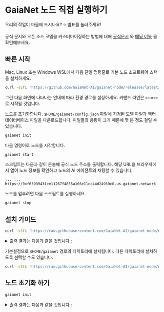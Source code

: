 # GaiaNet 노드 직접 실행하기

우리의 작업이 마음에 드시나요? ⭐ 별표를 눌러주세요!

공식 문서와 오픈 소스 모델을 커스터마이징하는 방법에 대해 [공식문서](https://docs.gaianet.ai/) 와 [매닝 이북](https://www.manning.com/liveprojectseries/open-source-llms-on-your-own-computer) 을 확인해보세요.

## 빠른 시작

Mac, Linux 또는 Windows WSL에서 다음 단일 명령줄로 기본 노드 소프트웨어 스택을 설치하세요.

```bash
curl -sSfL 'https://github.com/GaiaNet-AI/gaianet-node/releases/latest/download/install.sh' | bash
```

그런 다음 화면에 나타나는 안내에 따라 환경 경로를 설정하세요. 커맨드 라인은 `source`로 시작될 것입니다.

노드를 초기화합니다. `$HOME/gaianet/config.json` 파일에 지정된 모델 파일과 벡터 데이터베이스 파일을 다운로드합니다. 파일들의 용량이 크기 때문에 몇 분 정도 걸릴 수 있습니다.
```bash
gaianet init
```

다음 명령어로 노드를 시작합니다.

```bash
gaianet start
```

스크립트는 다음과 같이 콘솔에 공식 노드 주소를 출력합니다. 해당 URL을 브라우저에서 열어 노드 정보를 확인하고 노드의 AI 에이전트와 채팅할 수 있습니다.

```
... ... https://0xf63939431ee11267f4855a166e11cc44d24960c0.us.gaianet.network
```

노드를 멈추려면 다음 스크립트를 실행하세요.

```bash
gaianet stop
```

## 설치 가이드

```bash
curl -sSfL 'https://raw.githubusercontent.com/GaiaNet-AI/gaianet-node/main/install.sh' | bash
```

<details><summary> 출력 결과는 다음과 같을 것입니다 : </summary>

```console
[+] Downloading default config file ...
[+] Downloading nodeid.json ...
[+] Installing WasmEdge with wasi-nn_ggml plugin ...
Info: Detected Linux-x86_64
Info: WasmEdge Installation at /home/azureuser/.wasmedge
Info: Fetching WasmEdge-0.13.5
/tmp/wasmedge.2884467 ~/gaianet
######################################################################## 100.0%
~/gaianet
Info: Fetching WasmEdge-GGML-Plugin
Info: Detected CUDA version:
/tmp/wasmedge.2884467 ~/gaianet
######################################################################## 100.0%
~/gaianet
Installation of wasmedge-0.13.5 successful
WasmEdge binaries accessible
    The WasmEdge Runtime wasmedge version 0.13.5 is installed in /home/azureuser/.wasmedge/bin/wasmedge.
[+] Installing Qdrant binary...
    * Download Qdrant binary
################################################################################################## 100.0%
    * Initialize Qdrant directory
[+] Downloading the rag-api-server.wasm ...
################################################################################################## 100.0%
[+] Downloading dashboard ...
################################################################################################## 100.0%
```
</details>

기본설정으로 `$HOME/gaianet` 경로의 디렉토리에 설치됩니다. 다른 디렉토리에 설치하도록 선택할 수도 있습니다.

```bash
curl -sSfL 'https://raw.githubusercontent.com/GaiaNet-AI/gaianet-node/main/install.sh' | bash -s -- --base $HOME/gaianet.alt
```

## 노드 초기화 하기

```bash
gaianet init
```

<details><summary> 출력 결과는 다음과 같을 것입니다 : </summary>
```bash
[+] Downloading Llama-2-7b-chat-hf-Q5_K_M.gguf ...
############################################################################################################################## 100.0%############################################################################################################################## 100.0%

[+] Downloading all-MiniLM-L6-v2-ggml-model-f16.gguf ...

############################################################################################################################## 100.0%############################################################################################################################## 100.0%

[+] Creating 'default' collection in the Qdrant instance ...

    * Start a Qdrant instance ...

    * Remove the existed 'default' Qdrant collection ...

    * Download Qdrant collection snapshot ...
############################################################################################################################## 100.0%############################################################################################################################## 100.0%

    * Import the Qdrant collection snapshot ...

    * Recovery is done successfully
```

</details>

`init` 명령은 `$HOME/gaianet/config.json` 파일의 설정에 따라 노드를 초기화합니다. 미리 설정된 프리셋 구성 중 일부를 사용할 수 있습니다. 예를 들어, 다음 명령은 런던 가이드북을 지식 기반으로 하는 llama-3 8B 모델로 노드를 초기화합니다.

```bash
gaianet init --config https://raw.githubusercontent.com/GaiaNet-AI/node-configs/main/llama-3-8b-instruct_london/config.json
```

미리 설정된 프리셋 구성 목록을 보려면 `gaianet init --help`를 실행하세요.

`gaianet_docs`와 같이 미리 설정된 구성 외에도, 원하는 상태로 노드를 초기화하고 싶다면 자체적으로 만든 `config.json`의 URL을 입력합니다.


대체 디렉토리에 설치된 노드를 `init`해야 하는 경우 다음과 같이 하세요.

```bash
gaianet init --base $HOME/gaianet.alt
```

## 노드 시작하기

```
gaianet start
```
<details><summary> 출력 결과는 다음과 같을 것입니다 : </summary>
```bash
[+] Starting Qdrant instance ...
    Qdrant instance started with pid: 39762
[+] Starting LlamaEdge API Server ...
    Run the following command to start the LlamaEdge API Server:
wasmedge --dir .:./dashboard --nn-preload default:GGML:AUTO:Llama-2-7b-chat-hf-Q5_K_M.gguf --nn-preload embedding:GGML:AUTO:all-MiniLM-L6-v2-ggml-model-f16.gguf rag-api-server.wasm --model-name Llama-2-7b-chat-hf-Q5_K_M,all-MiniLM-L6-v2-ggml-model-f16 --ctx-size 4096,384 --prompt-template llama-2-chat --qdrant-collection-name default --web-ui ./ --socket-addr 0.0.0.0:8080 --log-prompts --log-stat --rag-prompt "Use the following pieces of context to answer the user's question.\nIf you don't know the answer, just say that you don't know, don't try to make up an answer.\n----------------\n"
    LlamaEdge API Server started with pid: 39796
```
</details>

로컬 환경에서 사용하기 위해 노드를 시작하는 명령입니다. 이 경우 `localhost`를 통해서만 접근 가능하며 GaiaNet 도메인의 공개 URL에서는 사용할 수 없습니다.

```bash
gaianet start --local-only
```

다른 기본 경로에 설치된 노드를 시작할 수도 있습니다.

```bash
gaianet start --base $HOME/gaianet.alt
```

### 노드 중지하기

```bash
gaianet stop
```

<details><summary> 출력 결과는 다음과 같을 것입니다 :  </summary>
```bash
[+] Stopping WasmEdge, Qdrant and frpc ...
```
</details>

다른 대체경로에 설치된 노드를 중지하려면 다음 명령어를 사용합니다.

```bash
gaianet stop --base $HOME/gaianet.alt
```

### 설정 업데이트 하기

`gaianet config` 하위 명령을 사용하여 `config.json` 파일에 정의된 주요 필드들을 업데이트할 수 있습니다. 구성을 업데이트한 후에는 반드시 `gaianet init`을 다시 실행해야 합니다.

예를 들어 `chat` 필드를 업데이트하려면 다음 명령어를 사용할 수 있습니다 :

```bash
gaianet config --chat-url "https://huggingface.co/second-state/Llama-2-13B-Chat-GGUF/resolve/main/Llama-2-13b-chat-hf-Q5_K_M.gguf"
```
예를 들어 `chat_ctx_size` 필드를 업데이트하려면 다음 명령을 사용하세요 :

```bash
gaianet config --chat-ctx-size 5120
```

다음은 `config` 하위 명령의 모든 옵션입니다.

```console
$ gaianet config --help
Usage: gaianet config [OPTIONS]
Options:
  --chat-url <url>               Update the url of chat model.
  --chat-ctx-size <val>          Update the context size of chat model.
  --embedding-url <url>          Update the url of embedding model.
  --embedding-ctx-size <val>     Update the context size of embedding model.
  --prompt-template <val>        Update the prompt template of chat model.
  --port <val>                   Update the port of LlamaEdge API Server.
  --system-prompt <val>          Update the system prompt.
  --rag-prompt <val>             Update the rag prompt.
  --rag-policy <val>             Update the rag policy [Possible values: system-message, last-user-message].
  --reverse-prompt <val>         Update the reverse prompt.
  --domain <val>                 Update the domain of GaiaNet node.
  --snapshot <url>               Update the Qdrant snapshot.
  --qdrant-limit <val>           Update the max number of result to return.
  --qdrant-score-threshold <val> Update the minimal score threshold for the result.
  --base <path>                  The base directory of GaiaNet node.
  --help                         Show this help message
```

즐거운 사용 되세요!
